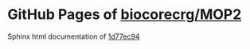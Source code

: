 GitHub Pages of [biocorecrg/MOP2](https://github.com/biocorecrg/MOP2.git)
===
Sphinx html documentation of [1d77ec94](https://github.com/biocorecrg/MOP2/tree/1d77ec94953a5dc69cbf82a0792e4d27e80cadf7)
